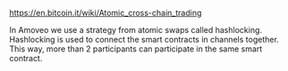https://en.bitcoin.it/wiki/Atomic_cross-chain_trading

In Amoveo we use a strategy from atomic swaps called hashlocking. Hashlocking is used to connect the smart contracts in channels together. This way, more than 2 participants can participate in the same smart contract.